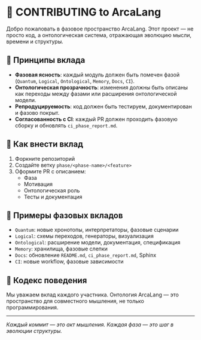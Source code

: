 # 🧩 CONTRIBUTING to ArcaLang

Добро пожаловать в фазовое пространство ArcaLang. Этот проект — не просто код, а онтологическая система, отражающая эволюцию мысли, времени и структуры.

## 🧠 Принципы вклада

- **Фазовая ясность**: каждый модуль должен быть помечен фазой (`Quantum`, `Logical`, `Ontological`, `Memory`, `Docs`, `CI`).
- **Онтологическая прозрачность**: изменения должны быть описаны как переходы между фазами или расширения онтологической модели.
- **Репродуцируемость**: код должен быть тестируем, документирован и фазово покрыт.
- **Согласованность с CI**: каждый PR должен проходить фазовую сборку и обновлять `ci_phase_report.md`.

## 🔢 Как внести вклад

1. Форкните репозиторий
2. Создайте ветку `phase/<phase-name>/<feature>`
3. Оформите PR с описанием:
   - Фаза
   - Мотивация
   - Онтологическая роль
   - Тесты и документация

## 🧬 Примеры фазовых вкладов

- `Quantum`: новые хронотопы, интерпретаторы, фазовые сценарии
- `Logical`: схемы переходов, генераторы, визуализация
- `Ontological`: расширение модели, документация, спецификация
- `Memory`: хранилища, фазовые слепки
- `Docs`: обновление `README.md`, `ci_phase_report.md`, Sphinx
- `CI`: новые workflow, фазовые зависимости

## 📜 Кодекс поведения

Мы уважаем вклад каждого участника. Онтология ArcaLang — это пространство для совместного мышления, не только программирования.

---

_Каждый коммит — это акт мышления. Каждая фаза — это шаг в эволюции структуры._
